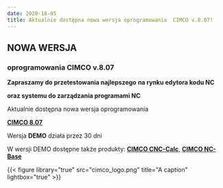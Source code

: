 ```yaml
---
date: 2020-18-05
title: Aktualnie dostępna nowa wersja oprogramowania  CIMCO v.8.07!
---
```


## **NOWA WERSJA**
### **oprogramowania CIMCO v.8.07**
**Zapraszamy do przetestowania najlepszego**
**na rynku edytora kodu NC**

**oraz systemu do zarządzania programami NC**



Aktualnie dostępna nowa wersja oprogramowania

[**CIMCO 8.07**](http://www.proaxis.pl/jwww/index.php?option=com_content&view=article&id=10&Itemid=9)



Wersja **DEMO** działa przez 30 dni



W wersji DEMO dostępne także produkty: **[CIMCO CNC-Calc](http://www.proaxis.pl/jwww/index.php?option=com_content&view=article&id=6&Itemid=43)**, **[CIMCO NC-Base](http://www.proaxis.pl/jwww/index.php?option=com_content&view=article&id=9&Itemid=4)**

{{< figure library="true" src="cimco_logo.png" title="A caption" lightbox="true" >}}
